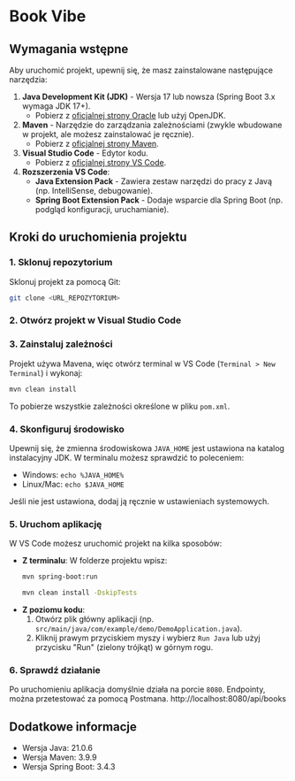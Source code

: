 # Book Vibe

## Wymagania wstępne

Aby uruchomić projekt, upewnij się, że masz zainstalowane następujące narzędzia:

1. **Java Development Kit (JDK)** - Wersja 17 lub nowsza (Spring Boot 3.x wymaga JDK 17+).
   - Pobierz z [oficjalnej strony Oracle](https://www.oracle.com/java/technologies/javase-jdk17-downloads.html) lub użyj OpenJDK.
2. **Maven** - Narzędzie do zarządzania zależnościami (zwykle wbudowane w projekt, ale możesz zainstalować je ręcznie).
   - Pobierz z [oficjalnej strony Maven](https://maven.apache.org/download.cgi).
3. **Visual Studio Code** - Edytor kodu.
   - Pobierz z [oficjalnej strony VS Code](https://code.visualstudio.com/).
4. **Rozszerzenia VS Code**:
   - **Java Extension Pack** - Zawiera zestaw narzędzi do pracy z Javą (np. IntelliSense, debugowanie).
   - **Spring Boot Extension Pack** - Dodaje wsparcie dla Spring Boot (np. podgląd konfiguracji, uruchamianie).

## Kroki do uruchomienia projektu

### 1. Sklonuj repozytorium
Sklonuj projekt za pomocą Git:
```bash
git clone <URL_REPOZYTORIUM>
```

### 2. Otwórz projekt w Visual Studio Code

### 3. Zainstaluj zależności
Projekt używa Mavena, więc otwórz terminal w VS Code (`Terminal > New Terminal`) i wykonaj:
```bash
mvn clean install
```
To pobierze wszystkie zależności określone w pliku `pom.xml`.

### 4. Skonfiguruj środowisko
Upewnij się, że zmienna środowiskowa `JAVA_HOME` jest ustawiona na katalog instalacyjny JDK. W terminalu możesz sprawdzić to poleceniem:
- Windows: `echo %JAVA_HOME%`
- Linux/Mac: `echo $JAVA_HOME`

Jeśli nie jest ustawiona, dodaj ją ręcznie w ustawieniach systemowych.

### 5. Uruchom aplikację
W VS Code możesz uruchomić projekt na kilka sposobów:
- **Z terminalu**: W folderze projektu wpisz:
  ```bash
  mvn spring-boot:run

  mvn clean install -DskipTests
  ```
- **Z poziomu kodu**: 
  1. Otwórz plik główny aplikacji (np. `src/main/java/com/example/demo/DemoApplication.java`).
  2. Kliknij prawym przyciskiem myszy i wybierz `Run Java` lub użyj przycisku "Run" (zielony trójkąt) w górnym rogu.

### 6. Sprawdź działanie
Po uruchomieniu aplikacja domyślnie działa na porcie `8080`.
Endpointy, można przetestować za pomocą Postmana. http://localhost:8080/api/books

## Dodatkowe informacje
- Wersja Java: 21.0.6
- Wersja Maven: 3.9.9
- Wersja Spring Boot: 3.4.3
